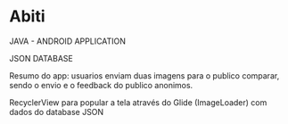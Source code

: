 # Abiti
<p>JAVA - ANDROID APPLICATION</p>
<p>JSON DATABASE</p>

<p>Resumo do app: usuarios enviam duas imagens para o publico comparar, sendo o envio e o feedback do publico anonimos.</p>
<p>RecyclerView para popular a tela através do Glide (ImageLoader) com dados do database JSON </p>
